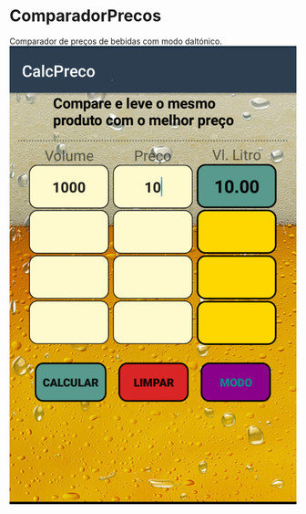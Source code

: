 # ComparadorPrecos
Comparador de preços de bebidas com modo daltónico.
![modoNormal.jpg](https://github.com/LucasCosta0011/ComparadorPrecos/blob/master/modoNormal.png)
